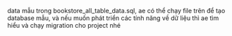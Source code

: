 data mẫu trong bookstore_all_table_data.sql,
ae có thể chạy file trên để tạo database mẫu, và nếu muốn phát triển các tính năng về dữ liệu thì ae tìm hiểu và chạy migration cho project nhé

